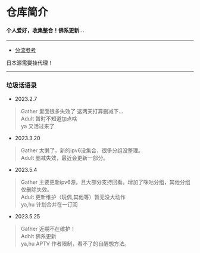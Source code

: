 
# 仓库简介
#### 个人爱好，收集整合！佛系更新…
---
* [分流参考](https://raw.githubusercontent.com/YanG-1989/list/main/IPTV.list)  
  
日本源需要挂代理！

---
### 垃圾话语录
* 2023.2.7  
>Gather 里面很多失效了 这两天打算删减下...  
>Adult 暂时不知道加点啥  
>ya 又活过来了  
* 2023.3.20  
>Gather 太懒了，新的ipv6没集合，很多分组没整理。  
>Adult 删减失效，最近会更新一部分。  
* 2023.5.4  
>Gather 主要更新ipv6源，且大部分支持回看。增加了咪咕分组，其他分组仅删除失效。    
>Adult 更新维护（玩偶,其他等）暂无没大动作   
>ya,hu 计划合并在一订阅  
* 2023.5.25  
>Gather 近期不在维护！  
>Adhlt 佛系更新  
>ya,hu APTV 作者限制，看不了的自醒想方法。  
